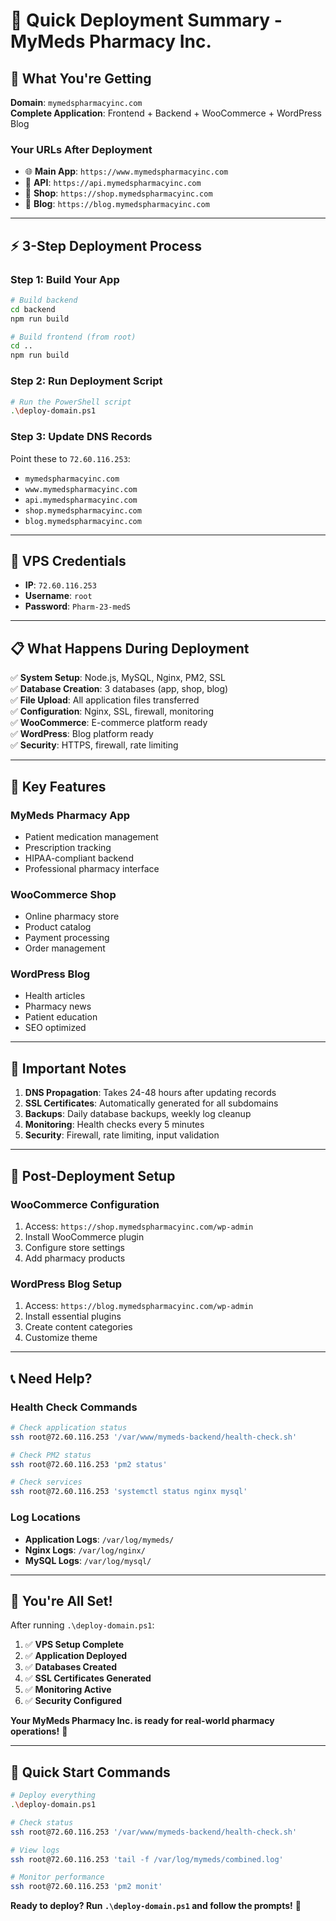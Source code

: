 # 🚀 Quick Deployment Summary - MyMeds Pharmacy Inc.

## 🎯 **What You're Getting**

**Domain**: `mymedspharmacyinc.com`  
**Complete Application**: Frontend + Backend + WooCommerce + WordPress Blog

### **Your URLs After Deployment**
- 🌐 **Main App**: `https://www.mymedspharmacyinc.com`
- 🔌 **API**: `https://api.mymedspharmacyinc.com`
- 🛒 **Shop**: `https://shop.mymedspharmacyinc.com`
- 📝 **Blog**: `https://blog.mymedspharmacyinc.com`

---

## ⚡ **3-Step Deployment Process**

### **Step 1: Build Your App**
```bash
# Build backend
cd backend
npm run build

# Build frontend (from root)
cd ..
npm run build
```

### **Step 2: Run Deployment Script**
```bash
# Run the PowerShell script
.\deploy-domain.ps1
```

### **Step 3: Update DNS Records**
Point these to `72.60.116.253`:
- `mymedspharmacyinc.com`
- `www.mymedspharmacyinc.com`
- `api.mymedspharmacyinc.com`
- `shop.mymedspharmacyinc.com`
- `blog.mymedspharmacyinc.com`

---

## 🔑 **VPS Credentials**
- **IP**: `72.60.116.253`
- **Username**: `root`
- **Password**: `Pharm-23-medS`

---

## 📋 **What Happens During Deployment**

✅ **System Setup**: Node.js, MySQL, Nginx, PM2, SSL  
✅ **Database Creation**: 3 databases (app, shop, blog)  
✅ **File Upload**: All application files transferred  
✅ **Configuration**: Nginx, SSL, firewall, monitoring  
✅ **WooCommerce**: E-commerce platform ready  
✅ **WordPress**: Blog platform ready  
✅ **Security**: HTTPS, firewall, rate limiting  

---

## 🌟 **Key Features**

### **MyMeds Pharmacy App**
- Patient medication management
- Prescription tracking
- HIPAA-compliant backend
- Professional pharmacy interface

### **WooCommerce Shop**
- Online pharmacy store
- Product catalog
- Payment processing
- Order management

### **WordPress Blog**
- Health articles
- Pharmacy news
- Patient education
- SEO optimized

---

## 🚨 **Important Notes**

1. **DNS Propagation**: Takes 24-48 hours after updating records
2. **SSL Certificates**: Automatically generated for all subdomains
3. **Backups**: Daily database backups, weekly log cleanup
4. **Monitoring**: Health checks every 5 minutes
5. **Security**: Firewall, rate limiting, input validation

---

## 🔧 **Post-Deployment Setup**

### **WooCommerce Configuration**
1. Access: `https://shop.mymedspharmacyinc.com/wp-admin`
2. Install WooCommerce plugin
3. Configure store settings
4. Add pharmacy products

### **WordPress Blog Setup**
1. Access: `https://blog.mymedspharmacyinc.com/wp-admin`
2. Install essential plugins
3. Create content categories
4. Customize theme

---

## 📞 **Need Help?**

### **Health Check Commands**
```bash
# Check application status
ssh root@72.60.116.253 '/var/www/mymeds-backend/health-check.sh'

# Check PM2 status
ssh root@72.60.116.253 'pm2 status'

# Check services
ssh root@72.60.116.253 'systemctl status nginx mysql'
```

### **Log Locations**
- **Application Logs**: `/var/log/mymeds/`
- **Nginx Logs**: `/var/log/nginx/`
- **MySQL Logs**: `/var/log/mysql/`

---

## 🎉 **You're All Set!**

After running `.\deploy-domain.ps1`:

1. ✅ **VPS Setup Complete**
2. ✅ **Application Deployed**
3. ✅ **Databases Created**
4. ✅ **SSL Certificates Generated**
5. ✅ **Monitoring Active**
6. ✅ **Security Configured**

**Your MyMeds Pharmacy Inc. is ready for real-world pharmacy operations!** 🚀

---

## 📱 **Quick Start Commands**

```bash
# Deploy everything
.\deploy-domain.ps1

# Check status
ssh root@72.60.116.253 '/var/www/mymeds-backend/health-check.sh'

# View logs
ssh root@72.60.116.253 'tail -f /var/log/mymeds/combined.log'

# Monitor performance
ssh root@72.60.116.253 'pm2 monit'
```

**Ready to deploy? Run `.\deploy-domain.ps1` and follow the prompts!** 🚀







